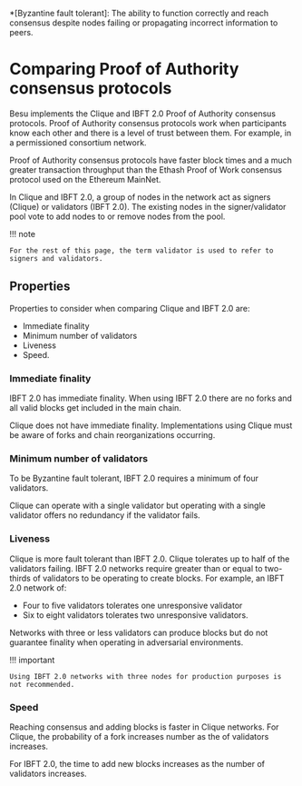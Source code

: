 *[Byzantine fault tolerant]: The ability to function correctly and reach consensus despite nodes
failing or propagating incorrect information to peers.

# Comparing Proof of Authority consensus protocols

Besu implements the Clique and IBFT 2.0 Proof of Authority consensus protocols. Proof of Authority
consensus protocols work when participants know each other and there is a level of trust between
them. For example, in a permissioned consortium network.

Proof of Authority consensus protocols have faster block times and a much greater transaction
throughput than the Ethash Proof of Work consensus protocol used on the Ethereum MainNet.

In Clique and IBFT 2.0, a group of nodes in the network act as signers (Clique) or validators
(IBFT 2.0). The existing nodes in the signer/validator pool vote to add nodes to or remove nodes
from the pool.

!!! note

    For the rest of this page, the term validator is used to refer to signers and validators.

## Properties

Properties to consider when comparing Clique and IBFT 2.0 are:

* Immediate finality
* Minimum number of validators
* Liveness
* Speed.

### Immediate finality

IBFT 2.0 has immediate finality. When using IBFT 2.0 there are no forks and all valid blocks get
included in the main chain.

Clique does not have immediate finality. Implementations using Clique must be aware of forks and
chain reorganizations occurring.

### Minimum number of validators

To be Byzantine fault tolerant, IBFT 2.0 requires a minimum of four validators.

Clique can operate with a single validator but operating with a single validator offers no
redundancy if the validator fails.

### Liveness

Clique is more fault tolerant than IBFT 2.0. Clique tolerates up to half of the validators failing.
IBFT 2.0 networks require greater than or equal to two-thirds of validators to be operating to
create blocks. For example, an IBFT 2.0 network of:

* Four to five validators tolerates one unresponsive validator
* Six to eight validators tolerates two unresponsive validators.

Networks with three or less validators can produce blocks but do not guarantee finality when
operating in adversarial environments.

!!! important

    Using IBFT 2.0 networks with three nodes for production purposes is not recommended.

### Speed

Reaching consensus and adding blocks is faster in Clique networks. For Clique, the probability of a
fork increases number as the of validators increases.

For IBFT 2.0, the time to add new blocks increases as the number of validators increases.
